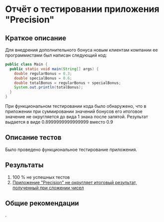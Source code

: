 # Отчёт о тестировании приложения "Precision"

## Краткое описание

Для внедрения дополнительного бонуса новым клиентам компании ее программистами был написан следующий код:

```java
public class Main {
  public static void main(String[] args) {
    double regularBonus = 0.3;
    double specialBonus = 0.6;
    double totalBonus = regularBonus + specialBonus;
    System.out.println(totalBonus);
  }
}
```

При функциональном тестировании кода было обнаружено, что в приложении при суммировании значений бонусов его итоговое значение не округляется до вида 1 знака после запятой. Результат выдается в виде 0.8999999999999999 вместо 0.9  



## Описание тестов

Было проведено функциональное тестирование приложения. 

## Результаты

1. 100 % не успешных тестов
2. [Приложение "Precision" не округляет итоговый результат, полученный при сложении чисел](https://github.com/domainlover/Java_Zadanie2.2/issues/1)

## Общие рекомендации

.
